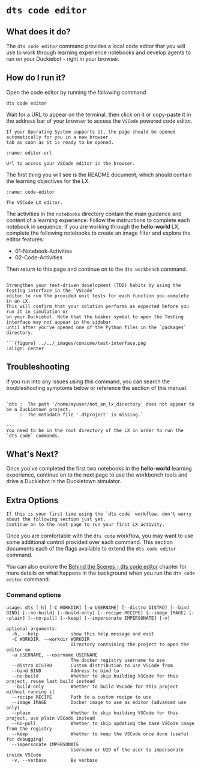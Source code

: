 # `dts code editor`

## What does it do?

The `dts code editor` command provides a local code editor that you will use to work through learning 
experience notebooks and develop agents to run on your Duckiebot - right in your browser.

## How do I run it?

Open the code editor by running the following command

```
dts code editor
```

Wait for a URL to appear on the terminal, then click on it or copy-paste it in the address bar
of your browser to access the `VSCode` powered code editor. 

```{note}
If your Operating System supports it, the page should be opened automatically for you in a new browser
tab as soon as it is ready to be opened.
```

```{figure} ../../_images/consume/editor-url.png
:name: editor-url

Url to access your VSCode editor in the browser.
```

The first thing you will see is the README document, which should contain the learning objectives for the LX.

```{figure} ../../_images/consume/code-editor.png
:name: code-editor

The VSCode LX editor.
```

The activities in the `notebooks` directory contain the main guidance and content of a learning experience. Follow the instructions to complete each notebook in sequence.  If you are working through the **hello-world** LX, complete the following notebooks to create an image filter and explore the editor features:

* 01-Notebook-Activities
* 02-Code-Activities

Then return to this page and continue on to the `dts workbench` command.

```{hint}

Strengthen your test-driven development (TDD) habits by using the Testing interface in the `VSCode` 
editor to run the provided unit tests for each function you complete in an LX. 
This will confirm that your solution performs as expected before you run it in simulation or 
on your Duckiebot. Note that the beaker symbol to open the Testing interface may not appear in the sidebar 
until after you've opened one of the Python files in the `packages` directory.

```{figure} ../../_images/consume/test-interface.png
:align: center
```


## Troubleshooting

If you run into any issues using this command, you can search the troubleshooting symptoms below or 
reference the [](how-to-get-help) section of this manual.

```{trouble}

`dts :  The path '/home/myuser/not_an_lx_directory' does not appear to be a Duckietown project. 
     :  The metadata file '.dtproject' is missing.`

---
You need to be in the root directory of the LX in order to run the `dts code` commands.
```

## What's Next?

Once you've completed the first two notebooks in the **hello-world** learning experience, continue on to the next page to use the workbench tools and drive a Duckiebot in the Duckietown simulator.

## Extra Options

```{warning}
If this is your first time using the `dts code` workflow, don't worry about the following section just yet. 
Continue on to the next page to run your first LX activity.
```

Once you are comfortable with the `dts code` workflow, you may want to use some additional control provided 
over each command. This section documents each of the flags available to extend the `dts code editor` command.

You can also explore the [Behind the Scenes - dts code editor](behind-the-scenes-code-editor) chapter 
for more details on what happens in the background when you run the `dts code editor` command.

### Command options

```
usage: dts [-h] [-C WORKDIR] [-u USERNAME] [--distro DISTRO] [--bind BIND] [--no-build] [--build-only] [--recipe RECIPE] [--image IMAGE] [--plain] [--no-pull] [--keep] [--impersonate IMPERSONATE] [-v]

optional arguments:
  -h, --help            show this help message and exit
  -C WORKDIR, --workdir WORKDIR
                        Directory containing the project to open the editor on
  -u USERNAME, --username USERNAME
                        The docker registry username to use
  --distro DISTRO       Custom distribution to use VSCode from
  --bind BIND           Address to bind to
  --no-build            Whether to skip building VSCode for this project, reuse last build instead
  --build-only          Whether to build VSCode for this project without running it
  --recipe RECIPE       Path to a custom recipe to use
  --image IMAGE         Docker image to use as editor (advanced use only)
  --plain               Whether to skip building VSCode for this project, use plain VSCode instead
  --no-pull             Whether to skip updating the base VSCode image from the registry
  --keep                Whether to keep the VSCode once done (useful for debugging)
  --impersonate IMPERSONATE
                        Username or UID of the user to impersonate inside VSCode
  -v, --verbose         Be verbose
```